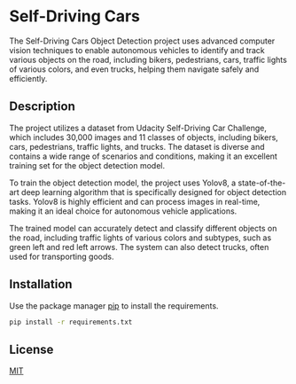 # Self-Driving Cars
The Self-Driving Cars Object Detection project uses advanced computer vision techniques to enable autonomous vehicles to identify and track various objects on the road, including bikers, pedestrians, cars, traffic lights of various colors, and even trucks, helping them navigate safely and efficiently.

## Description
The project utilizes a dataset from Udacity Self-Driving Car Challenge, which includes 30,000 images and 11 classes of objects, including bikers, cars, pedestrians, traffic lights, and trucks. The dataset is diverse and contains a wide range of scenarios and conditions, making it an excellent training set for the object detection model.

To train the object detection model, the project uses Yolov8, a state-of-the-art deep learning algorithm that is specifically designed for object detection tasks. Yolov8 is highly efficient and can process images in real-time, making it an ideal choice for autonomous vehicle applications.

The trained model can accurately detect and classify different objects on the road, including traffic lights of various colors and subtypes, such as green left and red left arrows. The system can also detect trucks, often used for transporting goods.
## Installation

Use the package manager [pip](https://pip.pypa.io/en/stable/) to install the requirements.

```bash
pip install -r requirements.txt
```

## License

[MIT](https://choosealicense.com/licenses/mit/)